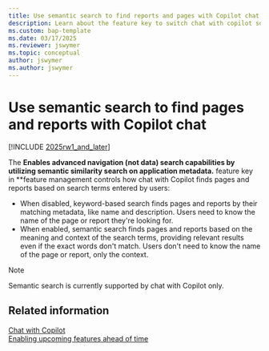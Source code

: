 ```yaml
---
title: Use semantic search to find reports and pages with Copilot chat
description: Learn about the feature key to switch chat with copilot so that it uses semantic search.
ms.custom: bap-template
ms.date: 03/17/2025
ms.reviewer: jswymer
ms.topic: conceptual
author: jswymer
ms.author: jswymer
---
```

# Use semantic search to find pages and reports with Copilot chat

[!INCLUDE [2025rw1_and_later](includes/2025rw1_and_later.md)]

The **Enables advanced navigation (not data) search capabilities by utilizing semantic similarity search on application metadata.** feature key in **feature management controls how chat with Copilot finds pages and reports based on search terms entered by users:

- When disabled, keyword-based search finds pages and reports by their matching metadata, like name and description. Users need to know the name of the page or report they're looking for.
- When enabled, semantic search finds pages and reports based on the meaning and context of the search terms, providing relevant results even if the exact words don't match. Users don't need to know the name of the page or report, only the context.

> [!NOTE]
> Semantic search is currently supported by chat with Copilot only.

## Related information

[Chat with Copilot](/dynamics365/business-central/chat-with-copilot)  
[Enabling upcoming features ahead of time](/dynamics365/business-central/dev-itpro/administration/feature-management)  

